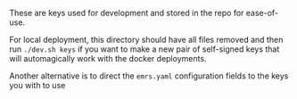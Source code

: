 These are keys used for development and stored in the repo for ease-of-use.

For local deployment, this directory should have all files removed and then run `./dev.sh keys`
if you want to make a new pair of self-signed keys that will automagically work with the
docker deployments.

Another alternative is to direct the `emrs.yaml` configuration fields to the keys you with to use
